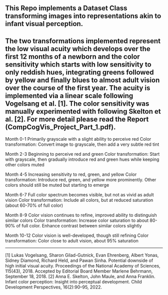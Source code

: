 This Repo implements a Dataset Class transforming images into representations akin to infant visual perception. 
---
The two transformations implemented represent the low visual acuity which develops over the first 12 months of a newborn and the color sensitivity which starts with low sensitivity to only reddish hues, integrating greens followed by yellow and finally blues to almost adult vision over the course of the first year. 
The acuity is implemented via a linear scale following Vogelsang et al. [1]. 
The color sensitivity was manually experimented with following Skelton et al. [2]. 
For more detail please read the Report (CompCogVis_Project_Part_1.pdf).
---
Month 0-1
    Primarily grayscale with a slight ability to perceive red
    Color transformation: Convert image to grayscale, then add a very subtle red tint

Month 2-3
    Beginning to perceive red and green
    Color transformation: Start with grayscale, then gradually introduce red and green hues while keeping other colors muted

Month 4-5
    Increasing sensitivity to red, green, and yellow
    Color transformation: Introduce red, green, and yellow more prominently. Other colors should still be muted but starting to emerge

Month 6-7
    Full color spectrum becomes visible, but not as vivid as adult vision
    Color transformation: Include all colors, but at reduced saturation (about 60-70% of full color)

Month 8-9
    Color vision continues to refine, improved ability to distinguish similar colors
    Color transformation: Increase color saturation to about 80-90% of full color. Enhance contrast between similar colors slightly

Month 10-12
    Color vision is well-developed, though still refining
    Color transformation: Color close to adult vision, about 95% saturation

---
[1] Lukas Vogelsang, Sharon Gilad-Gutnick, Evan Ehrenberg, Albert Yonas,
Sidney Diamond, Richard Held, and Pawan Sinha. Potential downside of
high initial visual acuity. Proceedings of the National Academy of Sciences,
115(43), 2018. Accepted by Editorial Board Member Marlene Behrmann,
September 18, 2018.
[2] Anna E. Skelton, John Maule, and Anna Franklin. Infant color perception:
Insight into perceptual development. Child Development Perspectives,
16(2):90–95, 2022.




